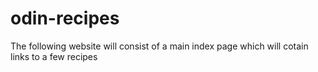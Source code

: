 # odin-recipes

The following website will consist of a main index page which will cotain links to a few recipes

